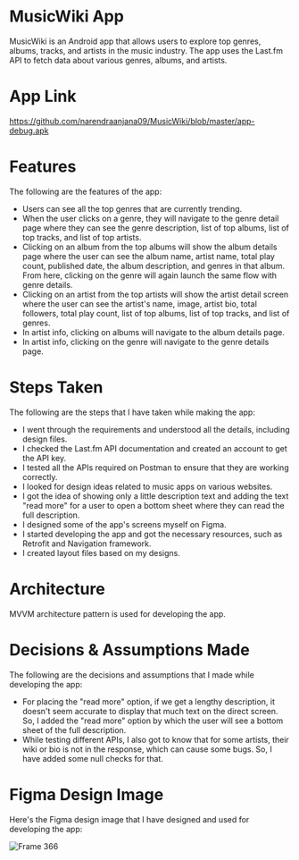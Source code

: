 # MusicWiki App

MusicWiki is an Android app that allows users to explore top genres, albums, tracks, and artists in the music industry. The app uses the Last.fm API to fetch data about various genres, albums, and artists.

# App Link
https://github.com/narendraanjana09/MusicWiki/blob/master/app-debug.apk

# Features

The following are the features of the app:
* Users can see all the top genres that are currently trending.
* When the user clicks on a genre, they will navigate to the genre detail page where they can see the genre description, list of top albums, list of top tracks, and list of top artists.
* Clicking on an album from the top albums will show the album details page where the user can see the album name, artist name, total play count, published date, the album description, and genres in that album. From here, clicking on the genre will again launch the same flow with genre details.
* Clicking on an artist from the top artists will show the artist detail screen where the user can see the artist's name, image, artist bio, total followers, total play count, list of top albums, list of top tracks, and list of genres.
* In artist info, clicking on albums will navigate to the album details page.
* In artist info, clicking on the genre will navigate to the genre details page.

# Steps Taken
The following are the steps that I have taken while making the app:

* I went through the requirements and understood all the details, including design files.
* I checked the Last.fm API documentation and created an account to get the API key.
* I tested all the APIs required on Postman to ensure that they are working correctly.
* I looked for design ideas related to music apps on various websites.
* I got the idea of showing only a little description text and adding the text "read more" for a user to open a bottom sheet where they can read the full description.
* I designed some of the app's screens myself on Figma.
* I started developing the app and got the necessary resources, such as Retrofit and Navigation framework.
* I created layout files based on my designs.

# Architecture

MVVM architecture pattern is used for developing the app.

# Decisions & Assumptions Made

The following are the decisions and assumptions that I made while developing the app:

* For placing the "read more" option, if we get a lengthy description, it doesn't seem accurate to display that much text on the direct screen. So, I added the "read more" option by which the user will see a bottom sheet of the full description.
* While testing different APIs, I also got to know that for some artists, their wiki or bio is not in the response, which can cause some bugs. So, I have added some null checks for that.

# Figma Design Image

Here's the Figma design image that I have designed and used for developing the app:

![Frame 366](https://user-images.githubusercontent.com/60137237/219352338-ded4d0c8-b3c2-4830-8a46-9095bee4d69d.png)
